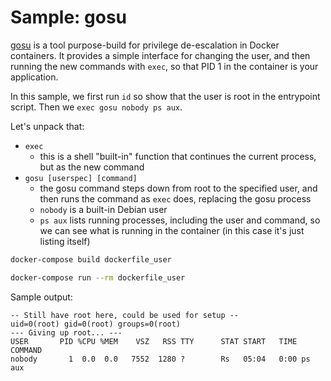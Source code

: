 # Sample: gosu

[gosu](https://github.com/tianon/gosu) is a tool purpose-build for privilege
de-escalation in Docker containers. It provides a simple interface for changing
the user, and then running the new commands with `exec`, so that PID 1 in the
container is your application.

In this sample, we first run `id` so show that the user is root in the entrypoint
script. Then we `exec gosu nobody ps aux`.

Let's unpack that:

- `exec`
  - this is a shell "built-in" function that continues the current process, but
  as the new command
- `gosu [userspec] [command]`
  - the gosu command steps down from root to the specified user, and then
  runs the command as `exec` does, replacing the gosu process
  - `nobody` is a built-in Debian user
  - `ps aux` lists running processes, including the user and command, so we can
  see what is running in the container (in this case it's just listing itself)

```sh
docker-compose build dockerfile_user

docker-compose run --rm dockerfile_user
```

Sample output:
```
-- Still have root here, could be used for setup --
uid=0(root) gid=0(root) groups=0(root)
--- Giving up root... ---
USER       PID %CPU %MEM    VSZ   RSS TTY      STAT START   TIME COMMAND
nobody       1  0.0  0.0   7552  1280 ?        Rs   05:04   0:00 ps aux
```
